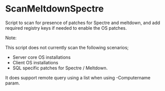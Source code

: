 # ScanMeltdownSpectre
Script to scan for presence of patches for Spectre and meltdown, and add required registry keys if needed to enable the OS patches.

Note: 

This script does not currently scan the following scenarios;

- Server core OS installations
- Client OS installations
- SQL specific patches for Spectre / Meltdown.


It does support remote query using a list when using -Computername param.


